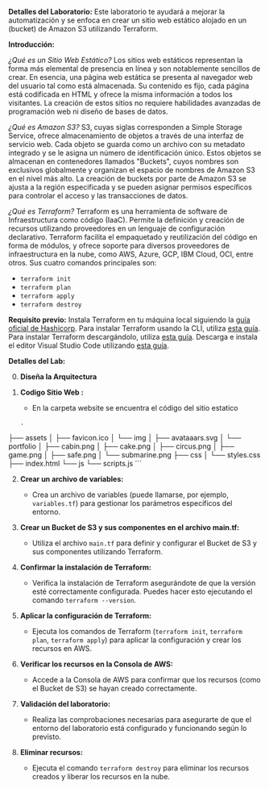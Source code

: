 **Detalles del Laboratorio:**
Este laboratorio te ayudará a mejorar la automatización y se enfoca en crear un sitio web estático alojado en un (bucket) de Amazon S3 utilizando Terraform.

**Introducción:**

*¿Qué es un Sitio Web Estático?*
Los sitios web estáticos representan la forma más elemental de presencia en línea y son notablemente sencillos de crear. En esencia, una página web estática se presenta al navegador web del usuario tal como está almacenada. Su contenido es fijo, cada página está codificada en HTML y ofrece la misma información a todos los visitantes. La creación de estos sitios no requiere habilidades avanzadas de programación web ni diseño de bases de datos. 

*¿Qué es Amazon S3?*
S3, cuyas siglas corresponden a Simple Storage Service, ofrece almacenamiento de objetos a través de una interfaz de servicio web. Cada objeto se guarda como un archivo con su metadato integrado y se le asigna un número de identificación único. Estos objetos se almacenan en contenedores llamados "Buckets", cuyos nombres son exclusivos globalmente y organizan el espacio de nombres de Amazon S3 en el nivel más alto. La creación de buckets por parte de Amazon S3 se ajusta a la región especificada y se pueden asignar permisos específicos para controlar el acceso y las transacciones de datos.

*¿Qué es Terraform?*
Terraform es una herramienta de software de Infraestructura como código (IaaC). Permite la definición y creación de recursos utilizando proveedores en un lenguaje de configuración declarativo. Terraform facilita el empaquetado y reutilización del código en forma de módulos, y ofrece soporte para diversos proveedores de infraestructura en la nube, como AWS, Azure, GCP, IBM Cloud, OCI, entre otros. Sus cuatro comandos principales son:
- `terraform init`
- `terraform plan`
- `terraform apply`
- `terraform destroy`

**Requisito previo:**
Instala Terraform en tu máquina local siguiendo la [guía oficial de Hashicorp](https://learn.hashicorp.com/tutorials/terraform/install-cli). Para instalar Terraform usando la CLI, utiliza [esta guía](https://learn.hashicorp.com/tutorials/terraform/install-cli). Para instalar Terraform descargándolo, utiliza [esta guía](https://www.terraform.io/downloads.html). Descarga e instala el editor Visual Studio Code utilizando [esta guía](https://code.visualstudio.com/download).

**Detalles del Lab:**

0. **Diseña la Arquitectura**

1. **Codigo Sitio Web :**
    - En la carpeta website se encuentra el código del sitio estatico
    ```
    .
├── assets
│   ├── favicon.ico
│   └── img
│       ├── avataaars.svg
│       └── portfolio
│           ├── cabin.png
│           ├── cake.png
│           ├── circus.png
│           ├── game.png
│           ├── safe.png
│           └── submarine.png
├── css
│   └── styles.css
├── index.html
└── js
    └── scripts.js
    ```

2. **Crear un archivo de variables:**
   - Crea un archivo de variables (puede llamarse, por ejemplo, `variables.tf`) para gestionar los parámetros específicos del entorno.

3. **Crear un Bucket de S3 y sus componentes en el archivo main.tf:**
   - Utiliza el archivo `main.tf` para definir y configurar el Bucket de S3 y sus componentes utilizando Terraform.

4. **Confirmar la instalación de Terraform:**
   - Verifica la instalación de Terraform asegurándote de que la versión esté correctamente configurada. Puedes hacer esto ejecutando el comando `terraform --version`.

5. **Aplicar la configuración de Terraform:**
   - Ejecuta los comandos de Terraform (`terraform init`, `terraform plan`, `terraform apply`) para aplicar la configuración y crear los recursos en AWS.

6. **Verificar los recursos en la Consola de AWS:**
   - Accede a la Consola de AWS para confirmar que los recursos (como el Bucket de S3) se hayan creado correctamente.

7. **Validación del laboratorio:**
   - Realiza las comprobaciones necesarias para asegurarte de que el entorno del laboratorio está configurado y funcionando según lo previsto.

8. **Eliminar recursos:**
   - Ejecuta el comando `terraform destroy` para eliminar los recursos creados y liberar los recursos en la nube.